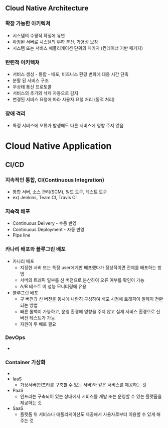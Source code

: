 ## Cloud Native Architecture
### 확장 가능한 아키텍쳐
 - 시스템의 수평적 확정에 유연
 - 확장된 서버로 시스템의 부하 분산, 가용성 보장
 - 시스템 또는 서비스 애플리케이션 단위의 패키지 (컨테이너 기반 패키지)

### 탄련적 아키텍쳐
- 서비스 생성 - 통합 - 배포, 비즈니스 환경 변화에 대응 시간 단축
- 분활 된 서비스 구조
- 무상태 통신 프로토콜
- 서비스의 추가와 삭제 자동으로 감지
- 변경된 서비스 요청에 따라 사용자 요청 처리 (동적 처리)

### 장애 격리
- 특정 서비스에 오류가 발생해도 다른 서비스에 영향 주지 않음

# Cloud Native Application
## CI/CD
### 지속적인 통합, CI(Continuous Integration)
- 통합 서버, 소스 관리(SCM), 빌드 도구, 테스트 도구
- ex) Jenkins, Team CI, Travis CI

### 지속적 배포
- Continuous Delivery - 수동 반영 
- Continuous Deployment - 자동 반영
- Pipe line

### 카나리 배포와 블루그린 배포
- 카나리 배포
    - 지정한 서버 또는 특정 user에게만 배포했다가 정상적이면 전체를 배포하는 방법
    - 서버의 트래픽 일부를 신 버전으로 분산하여 오류 여부를 확인이 가능
    - A/B 테스트 미 성능 모니터링에 유용
- 블루그린 배포
    - 구 버전과 신 버전을 동시에 나란히 구성하여 배포 시점에 트래픽이 일제이 전환되는 방법
    - 빠른 롤백이 가능하고, 운영 환경에 영향을 주지 않고 실제 서비스 환경으로 신 버전 테스트가 가능
    - 자원이 두 배로 필요


### DevOps
- 
### Container 가상화
- 
- IaaS
    - 가상서버(인프라를 구축할 수 있는 서버)와 같은 서비스를 제공하는 것
- PaaS
    - 인프라는 구축되어 있는 상태에서 서비스를 개발 또는 운영할 수 있는 플랫폼을 제공하는 것
- SaaS
    - 플랫폼 위 서비스나 애플리케이션도 제공해서 사용자로부터 이용할 수 있게 해주는 것